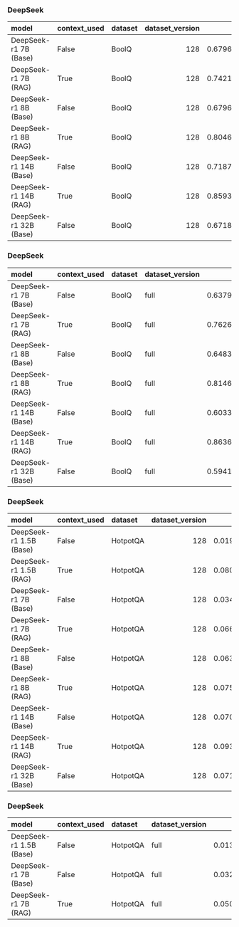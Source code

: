 ### DeepSeek

| model                  | context_used   | dataset   |   dataset_version |       f1 |       em |   total_energy_kWh |   inference_energy_kWh |   retrieval_energy_kWh |   total_emissions_kg |   inference_emissions_kg |   retrieval_emissions_kg |   avg_time_s | total_time   |
|:-----------------------|:---------------|:----------|------------------:|---------:|---------:|-------------------:|-----------------------:|-----------------------:|---------------------:|-------------------------:|-------------------------:|-------------:|:-------------|
| DeepSeek-r1 7B (Base)  | False          | BoolQ     |               128 | 0.679688 | 0.679688 |           0.000199 |               0.000199 |               0.000000 |             0.000058 |                 0.000058 |                 0.000000 |     0.729591 | 0:01:33      |
| DeepSeek-r1 7B (RAG)   | True           | BoolQ     |               128 | 0.742188 | 0.742188 |           0.001048 |               0.001038 |               0.000009 |             0.000308 |                 0.000305 |                 0.000003 |     3.848648 | 0:08:12      |
| DeepSeek-r1 8B (Base)  | False          | BoolQ     |               128 | 0.679688 | 0.679688 |           0.000289 |               0.000289 |               0.000000 |             0.000085 |                 0.000085 |                 0.000000 |     1.060927 | 0:02:15      |
| DeepSeek-r1 8B (RAG)   | True           | BoolQ     |               128 | 0.804688 | 0.804688 |           0.000875 |               0.000868 |               0.000007 |             0.000257 |                 0.000255 |                 0.000002 |     3.215132 | 0:06:51      |
| DeepSeek-r1 14B (Base) | False          | BoolQ     |               128 | 0.718750 | 0.718750 |           0.001663 |               0.001663 |               0.000000 |             0.000488 |                 0.000488 |                 0.000000 |   119.351824 | 4:14:37      |
| DeepSeek-r1 14B (RAG)  | True           | BoolQ     |               128 | 0.859375 | 0.859375 |           0.001572 |               0.001565 |               0.000007 |             0.000462 |                 0.000460 |                 0.000002 |     5.776518 | 0:12:19      |
| DeepSeek-r1 32B (Base) | False          | BoolQ     |               128 | 0.671875 | 0.671875 |           0.001690 |               0.001690 |               0.000000 |             0.000496 |                 0.000496 |                 0.000000 |    93.833055 | 3:20:10      |

### DeepSeek

| model                  | context_used   | dataset   | dataset_version   |       f1 |       em |   total_energy_kWh |   inference_energy_kWh |   retrieval_energy_kWh |   total_emissions_kg |   inference_emissions_kg |   retrieval_emissions_kg |   avg_time_s | total_time   |
|:-----------------------|:---------------|:----------|:------------------|---------:|---------:|-------------------:|-----------------------:|-----------------------:|---------------------:|-------------------------:|-------------------------:|-------------:|:-------------|
| DeepSeek-r1 7B (Base)  | False          | BoolQ     | full              | 0.637920 | 0.637920 |           0.000137 |               0.000137 |               0.000000 |             0.000040 |                 0.000040 |                 0.000000 |     0.504610 | 0:27:30      |
| DeepSeek-r1 7B (RAG)   | True           | BoolQ     | full              | 0.762691 | 0.762691 |           0.000763 |               0.000756 |               0.000007 |             0.000224 |                 0.000222 |                 0.000002 |     2.804774 | 2:32:51      |
| DeepSeek-r1 8B (Base)  | False          | BoolQ     | full              | 0.648318 | 0.648318 |           0.000262 |               0.000262 |               0.000000 |             0.000077 |                 0.000077 |                 0.000000 |     0.961580 | 0:52:24      |
| DeepSeek-r1 8B (RAG)   | True           | BoolQ     | full              | 0.814679 | 0.814679 |           0.000808 |               0.000801 |               0.000007 |             0.000237 |                 0.000235 |                 0.000002 |     2.969289 | 2:41:49      |
| DeepSeek-r1 14B (Base) | False          | BoolQ     | full              | 0.603364 | 0.603364 |           0.000256 |               0.000256 |               0.000000 |             0.000075 |                 0.000075 |                 0.000000 |     0.938821 | 0:51:09      |
| DeepSeek-r1 14B (RAG)  | True           | BoolQ     | full              | 0.863609 | 0.863609 |           0.001533 |               0.001525 |               0.000007 |             0.000450 |                 0.000448 |                 0.000002 |     5.630074 | 5:06:50      |
| DeepSeek-r1 32B (Base) | False          | BoolQ     | full              | 0.594190 | 0.594190 |           0.000541 |               0.000541 |               0.000000 |             0.000159 |                 0.000159 |                 0.000000 |     1.987824 | 1:48:20      |

### DeepSeek

| model                   | context_used   | dataset   |   dataset_version |       f1 |       em |   total_energy_kWh |   inference_energy_kWh |   retrieval_energy_kWh |   total_emissions_kg |   inference_emissions_kg |   retrieval_emissions_kg |   avg_time_s | total_time   |
|:------------------------|:---------------|:----------|------------------:|---------:|---------:|-------------------:|-----------------------:|-----------------------:|---------------------:|-------------------------:|-------------------------:|-------------:|:-------------|
| DeepSeek-r1 1.5B (Base) | False          | HotpotQA  |               128 | 0.019205 | 0.000000 |           0.000089 |               0.000089 |               0.000000 |             0.000026 |                 0.000026 |                 0.000000 |     0.316135 | 0:00:40      |
| DeepSeek-r1 1.5B (RAG)  | True           | HotpotQA  |               128 | 0.080036 | 0.000000 |           0.000132 |               0.000113 |               0.000018 |             0.000039 |                 0.000033 |                 0.000005 |     0.460407 | 0:00:58      |
| DeepSeek-r1 7B (Base)   | False          | HotpotQA  |               128 | 0.034588 | 0.000000 |           0.000102 |               0.000102 |               0.000000 |             0.000030 |                 0.000030 |                 0.000000 |     0.357725 | 0:00:45      |
| DeepSeek-r1 7B (RAG)    | True           | HotpotQA  |               128 | 0.066377 | 0.000000 |           0.000178 |               0.000160 |               0.000017 |             0.000052 |                 0.000047 |                 0.000005 |     0.582331 | 0:01:14      |
| DeepSeek-r1 8B (Base)   | False          | HotpotQA  |               128 | 0.063400 | 0.000000 |           0.000099 |               0.000099 |               0.000000 |             0.000029 |                 0.000029 |                 0.000000 |     0.345930 | 0:00:44      |
| DeepSeek-r1 8B (RAG)    | True           | HotpotQA  |               128 | 0.075027 | 0.000000 |           0.000202 |               0.000180 |               0.000022 |             0.000059 |                 0.000053 |                 0.000006 |     0.657284 | 0:01:24      |
| DeepSeek-r1 14B (Base)  | False          | HotpotQA  |               128 | 0.070563 | 0.000000 |           0.000149 |               0.000149 |               0.000000 |             0.000044 |                 0.000044 |                 0.000000 |     0.506402 | 0:01:04      |
| DeepSeek-r1 14B (RAG)   | True           | HotpotQA  |               128 | 0.093128 | 0.000000 |           0.000268 |               0.000246 |               0.000022 |             0.000079 |                 0.000072 |                 0.000006 |     0.823284 | 0:01:45      |
| DeepSeek-r1 32B (Base)  | False          | HotpotQA  |               128 | 0.071045 | 0.000000 |           0.000183 |               0.000183 |               0.000000 |             0.000054 |                 0.000054 |                 0.000000 |     0.598114 | 0:01:16      |

### DeepSeek

| model                   | context_used   | dataset   | dataset_version   |       f1 |       em |   total_energy_kWh |   inference_energy_kWh |   retrieval_energy_kWh |   total_emissions_kg |   inference_emissions_kg |   retrieval_emissions_kg |   avg_time_s | total_time   |
|:------------------------|:---------------|:----------|:------------------|---------:|---------:|-------------------:|-----------------------:|-----------------------:|---------------------:|-------------------------:|-------------------------:|-------------:|:-------------|
| DeepSeek-r1 1.5B (Base) | False          | HotpotQA  | full              | 0.013889 | 0.000000 |           0.000135 |               0.000135 |               0.000000 |             0.000040 |                 0.000040 |                 0.000000 |     0.477934 | 0:00:07      |
| DeepSeek-r1 7B (Base)   | False          | HotpotQA  | full              | 0.032329 | 0.000000 |           0.000346 |               0.000346 |               0.000000 |             0.000102 |                 0.000102 |                 0.000000 |     1.271025 | 2:36:51      |
| DeepSeek-r1 7B (RAG)    | True           | HotpotQA  | full              | 0.050382 | 0.000000 |           0.007421 |               0.007403 |               0.000017 |             0.002177 |                 0.002172 |                 0.000005 |    27.259523 | 12:17:49     |

